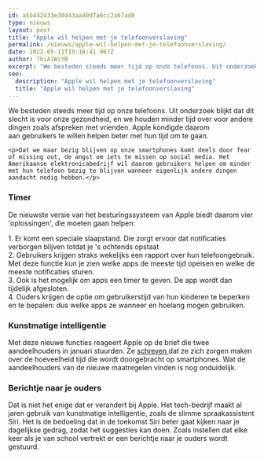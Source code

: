 ```yaml
---
id: a5b442433e30443aa40d7a6cc2a67ad0
type: nieuws
layout: post
title: "Apple wil helpen met je telefoonverslaving"
permalink: /nieuws/apple-wil-helpen-met-je-telefoonverslaving/
date: 2022-05-11T19:16:41.067Z
author: 7biA1WiYB
excerpt: "We besteden steeds meer tijd op onze telefoons. Uit onderzoek blijkt dat dit slecht is voor onze gezondheid, en we houden minder tijd over voor andere dingen zoals afspreken met vrienden. Apple kondigde daarom aan gebruikers te willen helpen beter met hun tijd om te gaan.  "
seo:
  description: "Apple wil helpen met je telefoonverslaving"
  title: "Apple wil helpen met je telefoonverslaving"
---
```

We besteden steeds meer tijd op onze telefoons. Uit onderzoek blijkt dat dit slecht is voor onze gezondheid, en we houden minder tijd over voor andere dingen zoals afspreken met vrienden. Apple kondigde daarom aan gebruikers te willen helpen beter met hun tijd om te gaan.  

    <p>Dat we maar bezig blijven op onze smartphones komt deels door fear of missing out, de angst om iets te missen op social media. Het Amerikaanse elektronicabedrijf wil daarom gebruikers helpen om minder met hun telefoon bezig te blijven wanneer eigenlijk andere dingen aandacht nodig hebben.</p>
<h3></h3>
<h3>Timer</h3>
<p>De nieuwste versie van het besturingssysteem van Apple biedt daarom vier 'oplossingen', die moeten gaan helpen:</p>
<p>1. Er komt een speciale slaapstand. Die zorgt ervoor dat notificaties verborgen blijven totdat je 's ochtends opstaat<br>2. Gebruikers krijgen straks wekelijks een rapport over hun telefoongebruik. Met deze functie kun je zien welke apps de meeste tijd opeisen en welke de meeste notificaties sturen.<br>3. Ook is het mogelijk om apps een timer te geven. De app wordt dan tijdelijk afgesloten.<br>4. Ouders krijgen de optie om gebruikerstijd van hun kinderen te beperken en te bepalen: dus welke apps ze wanneer en hoelang mogen gebruiken. </p>
<h3>Kunstmatige intelligentie</h3>
<p>Met deze nieuwe functies reageert Apple op de brief die twee aandeelhouders in januari stuurden. Ze <a href="https://nos.nl/artikel/2211007-aandeelhouders-tegen-apple-doe-meer-tegen-smartphoneverslaving.html">schreven </a>dat ze zich zorgen maken over de hoeveelheid tijd die wordt doorgebracht op smartphones. Wat de aandeelhouders van de nieuwe maatregelen vinden is nog onduidelijk.</p>
<h3>Berichtje naar je ouders</h3>
<p>Dat is niet het enige dat er verandert bij Apple. Het tech-bedrijf maakt al jaren gebruik van kunstmatige intelligentie, zoals de slimme spraakassistent Siri. Het is de bedoeling dat in de toekomst Siri beter gaat kijken naar je dagelijkse gedrag, zodat het suggesties kan doen. Zoals instellen dat elke keer als je van school vertrekt er een berichtje naar je ouders wordt gestuurd.</p>  
